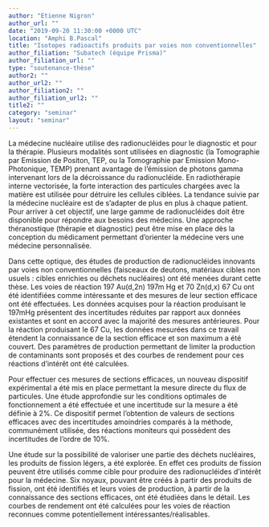 ```yaml
---
author: "Etienne Nigron"
author_url: ""
date: "2019-09-20 11:30:00 +0000 UTC"
location: "Amphi B.Pascal"
title: "Isotopes radioactifs produits par voies non conventionnelles"
author_filiation: "Subatech (équipe Prisma)"
author_filiation_url: ""
type: "soutenance-thèse"
author2: ""
author_url2: ""
author_filiation2: ""
author_filiation_url2: ""
title2: ""
category: "seminar" 
layout: "seminar"
---
```

La médecine nucléaire utilise des radionucléides pour le diagnostic et pour la thérapie. Plusieurs modalités sont utilisées en diagnostic (la Tomographie par Emission de Positon, TEP, ou la Tomographie par Emission Mono-Photonique, TEMP) prenant avantage de l’émission de photons gamma intervenant lors de la décroissance du radionucléide. En radiothérapie interne vectorisée, la forte interaction des particules chargées avec la matière est utilisée pour détruire les cellules ciblées. La tendance suivie par la médecine nucléaire est de s’adapter de plus en plus à chaque patient. Pour arriver à cet objectif, une large gamme de radionucléides doit être disponible pour répondre aux besoins des médecins. Une approche théranostique (thérapie et diagnostic) peut être mise en place dès la conception du médicament permettant d’orienter la médecine vers une médecine personnalisée.

Dans cette optique, des études de production de radionucléides innovants par voies non conventionnelles (faisceaux de deutons, matériaux cibles non usuels : cibles enrichies ou déchets nucléaires) ont été menées durant cette thèse. Les voies de réaction 
197
Au(d,2n)
197m
Hg et 
70
Zn(d,x)
67
Cu ont été identifiées comme intéressante et des mesures de leur section efficace ont été effectuées. Les données acquises pour la réaction produisant le 197mHg présentent des incertitudes réduites par rapport aux données existantes et sont en accord avec la majorité des mesures antérieures. Pour la réaction produisant le 
67
Cu, les données mesurées dans ce travail étendent la connaissance de la section efficace et son maximum a été couvert. Des paramètres de production permettant de limiter la production de contaminants sont proposés et des courbes de rendement pour ces réactions d’intérêt ont été calculées.

Pour effectuer ces mesures de sections efficaces, un nouveau dispositif expérimental a été mis en place permettant la mesure directe du flux de particules. Une étude approfondie sur les conditions optimales de fonctionnement a été effectuée et une incertitude sur la mesure a été définie à 2%. Ce dispositif permet l’obtention de valeurs de sections efficaces avec des incertitudes amoindries comparés à la méthode, communément utilisée, des réactions moniteurs qui possèdent des incertitudes de l’ordre de 10%.

Une étude sur la possibilité de valoriser une partie des déchets nucléaires, les produits de fission légers, a été explorée. En effet ces produits de fission peuvent être utilisés comme cible pour produire des radionucléides d’intérêt pour la médecine. Six noyaux, pouvant être créés à partir des produits de fission, ont été identifiés et leurs voies de production, à partir de la connaissance des sections efficaces, ont été étudiées dans le détail. Les courbes de rendement ont été calculées pour les voies de réaction reconnues comme potentiellement intéressantes/réalisables.
